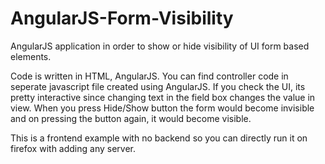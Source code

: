 # AngularJS-Form-Visibility
AngularJS application in order to show or hide visibility of UI form based elements.

Code is written in HTML, AngularJS. You can find controller code in seperate javascript file created using AngularJS. 
If you check the UI, its pretty interactive since changing text in the field box changes the value in view. When you press Hide/Show 
button the form would become invisible and on pressing the button again, it would become visible.

This is a frontend example with no backend so you can directly run it on firefox with adding any server.
